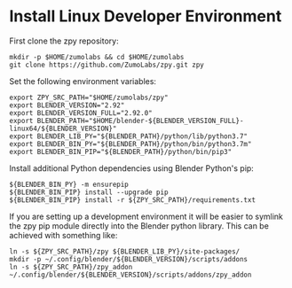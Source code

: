 # Install Linux Developer Environment

First clone the zpy repository:

```
mkdir -p $HOME/zumolabs && cd $HOME/zumolabs
git clone https://github.com/ZumoLabs/zpy.git zpy
```

Set the following environment variables:

```
export ZPY_SRC_PATH="$HOME/zumolabs/zpy"
export BLENDER_VERSION="2.92"
export BLENDER_VERSION_FULL="2.92.0"
export BLENDER_PATH="$HOME/blender-${BLENDER_VERSION_FULL}-linux64/${BLENDER_VERSION}"
export BLENDER_LIB_PY="${BLENDER_PATH}/python/lib/python3.7"
export BLENDER_BIN_PY="${BLENDER_PATH}/python/bin/python3.7m"
export BLENDER_BIN_PIP="${BLENDER_PATH}/python/bin/pip3"
```

Install additional Python dependencies using Blender Python's pip:

```
${BLENDER_BIN_PY} -m ensurepip
${BLENDER_BIN_PIP} install --upgrade pip
${BLENDER_BIN_PIP} install -r ${ZPY_SRC_PATH}/requirements.txt
```

If you are setting up a development environment it will be easier to symlink the zpy pip module directly into the Blender python library. This can be achieved with something like:

```
ln -s ${ZPY_SRC_PATH}/zpy ${BLENDER_LIB_PY}/site-packages/
mkdir -p ~/.config/blender/${BLENDER_VERSION}/scripts/addons
ln -s ${ZPY_SRC_PATH}/zpy_addon ~/.config/blender/${BLENDER_VERSION}/scripts/addons/zpy_addon
```


